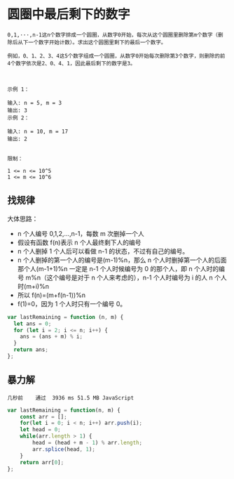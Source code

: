 # 圆圈中最后剩下的数字

```
0,1,···,n-1这n个数字排成一个圆圈，从数字0开始，每次从这个圆圈里删除第m个数字（删除后从下一个数字开始计数）。求出这个圆圈里剩下的最后一个数字。

例如，0、1、2、3、4这5个数字组成一个圆圈，从数字0开始每次删除第3个数字，则删除的前4个数字依次是2、0、4、1，因此最后剩下的数字是3。

 

示例 1：

输入: n = 5, m = 3
输出: 3
示例 2：

输入: n = 10, m = 17
输出: 2
 

限制：

1 <= n <= 10^5
1 <= m <= 10^6
```

## 找规律

大体思路：

- n 个人编号 0,1,2,...,n-1，每数 m 次删掉一个人
- 假设有函数 f(n)表示 n 个人最终剩下人的编号
- n 个人删掉 1 个人后可以看做 n-1 的状态，不过有自己的编号。
- n 个人删掉的第一个人的编号是(m-1)%n，那么 n 个人时删掉第一个人的后面那个人(m-1+1)%n 一定是 n-1 个人时候编号为 0 的那个人，即 n 个人时的编号 m%n（这个编号是对于 n 个人来考虑的），n-1 个人时编号为 i 的人 n 个人时(m+i)%n
- 所以 f(n)=(m+f(n-1))%n
- f(1)=0，因为 1 个人时只有一个编号 0。

```js
var lastRemaining = function (n, m) {
  let ans = 0;
  for (let i = 2; i <= n; i++) {
    ans = (ans + m) % i;
  }
  return ans;
};
```

## 暴力解

`几秒前	通过	3936 ms	51.5 MB	JavaScript`

```js
var lastRemaining = function(n, m) {
    const arr = [];
    for(let i = 0; i < n; i++) arr.push(i);
    let head = 0;
    while(arr.length > 1) {
        head = (head + m - 1) % arr.length;
        arr.splice(head, 1);
    }
    return arr[0];
};
```